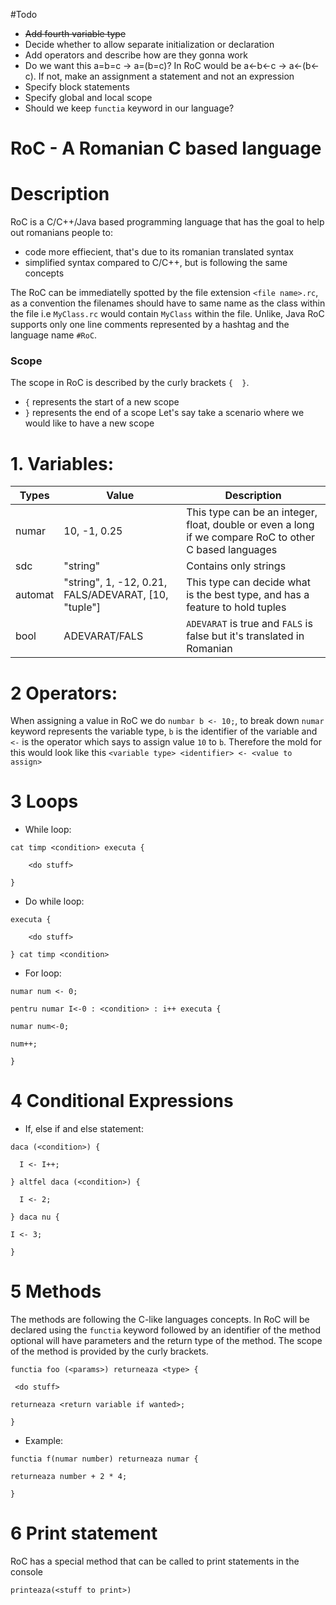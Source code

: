 #Todo
- ~~Add fourth variable type~~ 
- Decide whether to allow separate initialization or declaration
- Add operators and describe how are they gonna work 
- Do we want this a=b=c -> a=(b=c)? In RoC would be a<-b<-c -> a<-(b<-c). If not, make an assignment a statement and not an expression 
- Specify block statements
- Specify global and local scope 
- Should we keep `functia` keyword in our language?

# RoC - A Romanian C based language

# Description
RoC is a C/C++/Java based programming language that has the goal to help out romanians people to:
  - code more effiecient, that's due to its romanian translated syntax
  - simplified syntax compared to C/C++, but is following the same concepts

The RoC can be immediatelly spotted by the file extension `<file name>.rc`, as a convention the filenames should have to same name as the class within the file i.e `MyClass.rc` would contain `MyClass` within the file. Unlike, Java RoC supports only one line comments represented by a hashtag and the language name `#RoC`.

### Scope 
The scope in RoC is described by the curly brackets `{  }`.
- `{` represents the start of a new scope
- `}` represents the end of a scope 
Let's say take a scenario where we would like to have a new scope

# 1. Variables:

| Types | Value | Description |
| -- | -- | -- |
| numar | 10, -1, 0.25 | This type can be an integer, float, double or even a long if we compare RoC to other C based languages |
| sdc | "string" | Contains only strings |
| automat |  "string", 1, -12, 0.21, FALS/ADEVARAT, [10, "tuple"] | This type can decide what is the best type, and has a feature to hold tuples |
| bool | ADEVARAT/FALS | `ADEVARAT` is true and `FALS` is false but it's translated in Romanian | 

# 2 Operators:

When assigning a value in RoC we do `numbar b <- 10;`, to break down `numar` keyword represents the variable type, `b` is the identifier of the variable and `<-` is the operator which says to assign value `10` to `b`. Therefore the mold for this would look like this `<variable type> <identifier> <- <value to assign>`

# 3 Loops

- While loop:
```
cat timp <condition> executa { 

    <do stuff>

} 
```

- Do while loop:
```
executa { 

    <do stuff>

} cat timp <condition>  
```
- For loop:
```
numar num <- 0;

pentru numar I<-0 : <condition> : i++ executa { 

numar num<-0; 

num++; 

} 
```
# 4 Conditional Expressions

- If, else if and else statement:
```
daca (<condition>) { 

  I <- I++; 

} altfel daca (<condition>) { 

  I <- 2;	 

} daca nu { 

I <- 3; 

} 
```

# 5 Methods 
The methods are following the C-like languages concepts. In RoC will be declared using the `functia` keyword followed by an identifier of the method optional will have parameters and the return type of the method. The scope of the method is provided by the curly brackets.  
```
functia foo (<params>) returneaza <type> { 

 <do stuff>

returneaza <return variable if wanted>; 

} 
```

- Example:
```
functia f(numar number) returneaza numar { 

returneaza number + 2 * 4; 

} 
```
# 6 Print statement
RoC has a special method that can be called to print statements in the console
```
printeaza(<stuff to print>)
```

